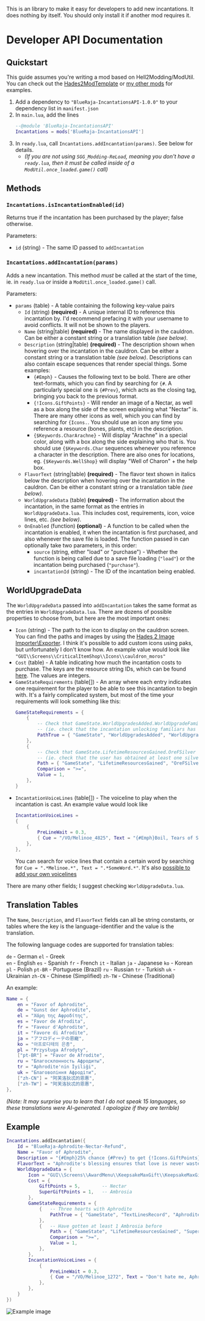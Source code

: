 This is an library to make it easy for developers to add new incantations. It does nothing by itself. You should only install it if another mod requires it.

# Developer API Documentation

## Quickstart

This guide assumes you're writing a mod based on Hell2Modding/ModUtil. You can check out the [Hades2ModTemplate](https://github.com/SGG-Modding/Hades2ModTemplate/tree/main/src) or [my other mods](https://github.com/BlueRaja/Hades-2-Mods/tree/main) for examples.

1. Add a dependency to `"BlueRaja-IncantationsAPI-1.0.0"` to your dependency list in `manifest.json`
2. In `main.lua`, add the lines
    ```lua
    --@module 'BlueRaja-IncantationsAPI'
    Incantations = mods['BlueRaja-IncantationsAPI']
    ````
3. In `ready.lua`, call `Incantations.addIncantation(params)`. See below for details.
    * _(If you are not using `SGG_Modding-ReLoad`, meaning you don't have a `ready.lua`, then it must be called inside of a `ModUtil.once_loaded.game()` call)_

## Methods

### `Incantations.isIncantationEnabled(id)`

Returns true if the incantation has been purchased by the player; false otherwise.

Parameters:

* `id` (string) - The same ID passed to `addIncantation`

### `Incantations.addIncantation(params)`

Adds a new incantation. This method _must_ be called at the start of the time, ie. in `ready.lua` or inside a `ModUtil.once_loaded.game()` call.

Parameters:

* `params` (table) - A table containing the following key-value pairs
  * `Id` (string) **(required)** - A unique internal ID to reference this incantation by. I'd recommend prefacing it with your username to avoid conflicts. It will not be shown to the players.
  * `Name` (string|table) **(required)** - The name displayed in the cauldron. Can be either a constant string or a translation table _(see below)_.
  * `Description` (string|table) **(required)** - The description shown when hovering over the incantation in the cauldron. Can be either a constant string or a translation table _(see below)_.
  Descriptions can also contain escape sequences that render special things.  Some examples:
    * `{#Emph}` - Causes the following text to be bold. There are other text-formats, which you can find by searching for `{#`. A particularly special one is `{#Prev}`, which acts as the closing tag, bringing you back to the previous format.
    * `{!Icons.GiftPoints}` - Will render an image of a Nectar, as well as a box along the side of the screen explaining what "Nectar" is. There are many other icons as well, which you can find by searching for `{Icons.`. You should use an icon any time you reference a resource (bones, plants, etc) in the description.
    * `{$Keywords.CharArachne}` - Will display "Arachne" in a special color, along with a box along the side explaining who that is. You should use `{$Keywords.Char` sequences whenever you reference a character in the description. There are also ones for locations, eg. `{$Keywords.WellShop}` will display "Well of Charon" + the help box.
  * `FlavorText` (string|table) **(required)** - The flavor text shown in italics below the description when hovering over the incantation in the cauldron. Can be either a constant string or a translation table _(see below)_.
  * `WorldUpgradeData` (table) **(required)** - The information about the incantation, in the same format as the entries in `WorldUpgradeData.lua`. This includes cost, requirements, icon, voice lines, etc. _(see below)_.
  * `OnEnabled` (function) **(optional)** - A function to be called when the incantation is enabled, it when the incantation is first purchased, and also whenever the save file is loaded. The function passed in can optionally take two parameters, in this order:
    * `source` (string, either "load" or "purchase") - Whether the function is being called due to a save file loading (`"load"`) or the incantation being purchased (`"purchase"`).
    * `incantationId` (string) - The ID of the incantation being enabled.


## WorldUpgradeData

The `WorldUpgradeData` passed into `addIncantation` takes the same format as the entries in `WorldUpgradeData.lua`. There are dozens of possible properties to choose from, but here are the most important ones:

* `Icon` (string) - The path to the icon to display on the cauldron screen.
  You can find the paths and images by using the [Hades 2 Image Importer\Exporter](https://www.nexusmods.com/hades2/mods/42).
  I think it's possible to add custom icons using paks, but unfortunately I don't know how.
  An example value would look like `"GUI\\Screens\\CriticalItemShop\\Icons\\cauldron_moros"`
* `Cost` (table) - A table indicating how much the incantation costs to purchase. The keys are the resource string IDs, which can be found [here](https://github.com/BlueRaja/Hades-2-Mods/blob/main/MoreResources/reload.lua#L8). The values are integers.
* `GameStateRequirements` (table[]) - An array where each entry indicates one requirement for the player to be able to see this incantation to begin with. It's a fairly complicated system, but most of the time your requirements will look something like this:
    ```lua
    GameStateRequirements = {
        {
            -- Check that GameState.WorldUpgradesAdded.WorldUpgradeFamiliarUpgradeSystem is truthy
            -- (ie. check that the incantation unlocking familiars has been purchased)
            PathTrue = { "GameState", "WorldUpgradesAdded", "WorldUpgradeFamiliarUpgradeSystem" },
        },
        {
            -- Check that GameState.LifetimeResourcesGained.OreFSilver >= 1
            -- (ie. check that the user has obtained at least one silver before)
            Path = { "GameState", "LifetimeResourcesGained", "OreFSilver" },
            Comparison = ">=",
            Value = 1,
        },
    }
    ```
* `IncantationVoiceLines` (table[]) - The voiceline to play when the incantation is cast. An example value would look like
    ```lua
    IncantationVoiceLines =
    {
        {
            PreLineWait = 0.3,
            { Cue = "/VO/Melinoe_4825", Text = "{#Emph}Boil, Tears of Sorrow, and return to your essential form." },
        },
    },
    ```
    You can search for voice lines that contain a certain word by searching for `Cue = ".*Melinoe.*", Text = ".*SomeWord.*"`.
    It's also [possible to add your own voicelines](https://sgg-modding.github.io/Hades2ModWiki/docs/category/audio)

There are many other fields; I suggest checking `WorldUpgradeData.lua`.

## Translation Tables

The `Name`, `Description`, and `FlavorText` fields can all be string constants, or tables where the key is the language-identifier and the value is the translation.

The following language codes are supported for translation tables:

`de` - German
`el` - Greek  
`en` - English
`es` - Spanish
`fr` - French
`it` - Italian
`ja` - Japanese
`ko` - Korean
`pl` - Polish
`pt-BR` - Portuguese (Brazil)
`ru` - Russian
`tr` - Turkish
`uk` - Ukrainian
`zh-CN` - Chinese (Simplified)
`zh-TW` - Chinese (Traditional)

An example:
```lua
Name = {
    en = "Favor of Aphrodite",
    de = "Gunst der Aphrodite",
    el = "Χάρη της Αφροδίτης",
    es = "Favor de Afrodita",
    fr = "Faveur d'Aphrodite",
    it = "Favore di Afrodite",
    ja = "アフロディーテの恩寵",
    ko = "아프로디테의 은총",
    pl = "Przysługa Afrodyty",
    ["pt-BR"] = "Favor de Afrodite",
    ru = "Благосклонность Афродиты",
    tr = "Aphrodite'nin İyiliği",
    uk = "Благовоління Афродіти",
    ["zh-CN"] = "阿芙洛狄忒的恩惠",
    ["zh-TW"] = "阿芙洛狄忒的恩惠",
},
```
_(Note: It may surprise you to learn that I do not speak 15 languages, so these translations were AI-generated. I apologize if they are terrible)_

## Example

```lua
Incantations.addIncantation({
    Id = "BlueRaja-Aphrodite-Nectar-Refund",
    Name = "Favor of Aphrodite",
    Description = "{#Emph}25% chance {#Prev} to get {!Icons.GiftPoints} back when spending it on relationships.",
    FlavorText = "Aphrodite's blessing ensures that love is never wasted, proliferating tokens of affection to those who give freely from their hearts.",
    WorldUpgradeData = {
        Icon = "GUI\\Screens\\AwardMenu\\KeepsakeMaxGift\\KeepsakeMaxGift_small\\Aphrodite",
        Cost = {
            GiftPoints = 5,        -- Nectar
            SuperGiftPoints = 1,   -- Ambrosia
        },
        GameStateRequirements = {
            {   -- Three hearts with Aphrodite
                PathTrue = { "GameState", "TextLinesRecord", "AphroditeGift03" },
            },
            {   -- Have gotten at least 1 Ambrosia before
                Path = { "GameState", "LifetimeResourcesGained", "SuperGiftPoints" },
                Comparison = ">=",
                Value = 1,
            },
        },
        IncantationVoiceLines = {
            {
                PreLineWait = 0.3,
                { Cue = "/VO/Melinoe_1272", Text = "Don't hate me, Aphrodite?" },
            },
        },
    }
})
```
![Example image](https://i.imgur.com/hpGZKgv.png)